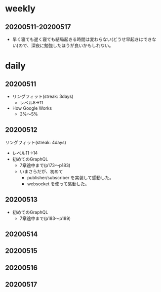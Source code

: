 # weekly
## 20200511-20200517
* 早く寝ても遅く寝ても結局起きる時間は変わらない(どうせ早起きはできない)ので、深夜に勉強したほうが良いかもしれない。

# daily
## 20200511
* リングフィット(streak: 3days)
  * レベル8→11
* How Google Works
  * 3%〜5%

## 20200512
 リングフィット(streak: 4days)
  * レベル11→14
* 初めてのGraphQL
  * 7章途中まで(p173〜p183)
  * いまさらだが、初めて
    * publisher/subscriber を実装して感動した。
    * websocket を使って感動した。

## 20200513
* 初めてのGraphQL
  * 7章途中まで(p183〜p189)

## 20200514

## 20200515

## 20200516

## 20200517

